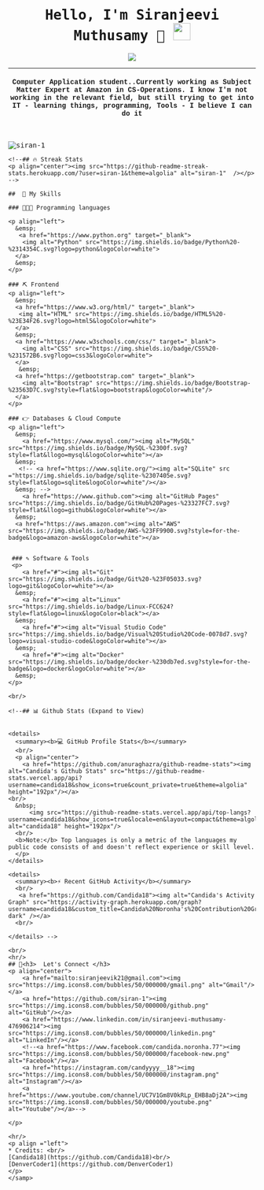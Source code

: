 
<samp>
    <h1 align="center">Hello, I'm Siranjeevi Muthusamy  🤪 <img src="https://media.giphy.com/media/hvRJCLFzcasrR4ia7z/giphy.gif" width="35"></h1>
    <p align="center">
      <a href="https://github.com/DenverCoder1/readme-typing-svg">
        <img src="https://readme-typing-svg.herokuapp.com?lines=Internet+Enthusiast;Always%20learning%20new%20things&center=true&width=500&height=50"></a>
    </p>
    <hr/>
    <h4 align="center" style="font-family:courier;">Computer Application student..Currently working as Subject Matter Expert at Amazon in CS-Operations. I know I'm not working in the relevant field, but still trying to get into IT - learning things, programming, Tools -
    I believe I can do it </h4>
    <br>
    <p align="left"> <img src="https://komarev.com/ghpvc/?username=siran-1&label=Profile%20views&color=0e75b6&style=plastic" alt="siran-1" /> </p>
    
    <!--## 🔥 Streak Stats
    <p align="center"><img src="https://github-readme-streak-stats.herokuapp.com/?user=siran-1&theme=algolia" alt="siran-1"  /></p>
    -->
    
    ##  💪 My Skills
    
    ### 👨🏾‍💻 Programming languages
    
    <p align="left"> 
      &emsp; 
       <a href="https://www.python.org" target="_blank">
        <img alt="Python" src="https://img.shields.io/badge/Python%20-%2314354C.svg?logo=python&logoColor=white">
      </a>
      &emsp;
    </p>
    
    ### ⛏ Frontend 
    <p align="left"> 
      &emsp; 
      <a href="https://www.w3.org/html/" target="_blank"> 
       <img alt="HTML" src="https://img.shields.io/badge/HTML5%20-%23E34F26.svg?logo=html5&logoColor=white">
      </a>   
      &emsp;
      <a href="https://www.w3schools.com/css/" target="_blank">
        <img alt="CSS" src="https://img.shields.io/badge/CSS%20-%231572B6.svg?logo=css3&logoColor=white">
      </a> 
       &emsp;
      <a href="https://getbootstrap.com" target="_blank"> 
        <img alt="Bootstrap" src="https://img.shields.io/badge/Bootstrap-%23563D7C.svg?style=flat&logo=bootstrap&logoColor=white"/>
      </a>
    </p>
    
    ### 👉 Databases & Cloud Compute
    <p align="left">
      &emsp;
        <a href="https://www.mysql.com/"><img alt="MySQL" src="https://img.shields.io/badge/MySQL-%2300f.svg?style=flat&llogo=mysql&logoColor=white"></a>
      &emsp;
       <!-- <a href="https://www.sqlite.org/"><img alt="SQLite" src ="https://img.shields.io/badge/sqlite-%2307405e.svg?style=flat&logo=sqlite&logoColor=white"/></a>
      &emsp; -->
        <a href="https://www.github.com"><img alt="GitHub Pages" src="https://img.shields.io/badge/GitHub%20Pages-%23327FC7.svg?style=flat&llogo=github&logoColor=white"></a>
      &emsp;
      <a href="https://aws.amazon.com"><img alt="AWS" src="https://img.shields.io/badge/AWS-%23FF9900.svg?style=for-the-badge&logo=amazon-aws&logoColor=white"></a>
      
      
     ### ✎ Software & Tools
     <p>
        <a href="#"><img alt="Git" src="https://img.shields.io/badge/Git%20-%23F05033.svg?logo=git&logoColor=white"></a>
      &emsp;
        <a href="#"><img alt="Linux" src="https://img.shields.io/badge/Linux-FCC624?style=flat&logo=linux&logoColor=black"></a>
      &emsp;
        <a href="#"><img alt="Visual Studio Code" src="https://img.shields.io/badge/Visual%20Studio%20Code-0078d7.svg?logo=visual-studio-code&logoColor=white"></a>
      &emsp;
        <a href="#"><img alt="Docker" src="https://img.shields.io/badge/docker-%230db7ed.svg?style=for-the-badge&logo=docker&logoColor=white"></a>
      &emsp;
    </p>
    
    <br/>
    
    <!--## 📊 Github Stats (Expand to View) 
    
    
    <details> 
      <summary><b>💻 GitHub Profile Stats</b></summary>
      <br/>
      <p align="center">
        <a href="https://github.com/anuraghazra/github-readme-stats"><img alt="Candida's Github Stats" src="https://github-readme-stats.vercel.app/api?username=candida18&show_icons=true&count_private=true&theme=algolia" height="192px"/></a>
    <br/>
      &nbsp;
          <img src="https://github-readme-stats.vercel.app/api/top-langs?username=candida18&show_icons=true&locale=en&layout=compact&theme=algolia" alt="candida18" height="192px"/>
      <br/>
      <b>Note:</b> Top languages is only a metric of the languages my public code consists of and doesn't reflect experience or skill level.
      </p>
    </details> 
    
    <details>
      <summary><b>⚡ Recent GitHub Activity</b></summary>
      <br/>
       <a href="https://github.com/Candida18"><img alt="Candida's Activity Graph" src="https://activity-graph.herokuapp.com/graph?username=candida18&custom_title=Candida%20Noronha's%20Contribution%20Graph&theme=react-dark" /></a>
      <br/>
    
    </details> -->
    
    <br/>
    <hr/>
    ## 👦<h3>  Let's Connect </h3>
    <p align="center">
        <a href="mailto:siranjeevik21@gmail.com"><img src="https://img.icons8.com/bubbles/50/000000/gmail.png" alt="Gmail"/></a>
        <a href="https://github.com/siran-1"><img src="https://img.icons8.com/bubbles/50/000000/github.png" alt="GitHub"/></a>
        <a href="https://www.linkedin.com/in/siranjeevi-muthusamy-476906214"><img src="https://img.icons8.com/bubbles/50/000000/linkedin.png" alt="LinkedIn"/></a>
        <!--<a href="https://www.facebook.com/candida.noronha.77"><img src="https://img.icons8.com/bubbles/50/000000/facebook-new.png" alt="Facebook"/></a>
        <a href="https://instagram.com/candyyyy__18"><img src="https://img.icons8.com/bubbles/50/000000/instagram.png" alt="Instagram"/></a>
        <a href="https://www.youtube.com/channel/UC7V1Gm8V0kRLp_EHB8aDj2A"><img src="https://img.icons8.com/bubbles/50/000000/youtube.png" alt="Youtube"/></a>-->
        
    </p>
    
    <hr/>
    <p align ="left">
    * Credits: <br/> 
    [Candida18](https://github.com/Candida18)<br/>
    [DenverCoder1](https://github.com/DenverCoder1)
    </p>
    </samp>
    
    
    
    
